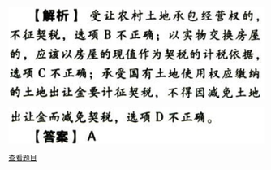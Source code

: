 ![](ade5f4d340293454ce2c6b04b27c90a4.png)

![](03f017e42f698a978b9b970a0bc90859.png)

[查看题目](../契税.本章真题.md#2-题目)


